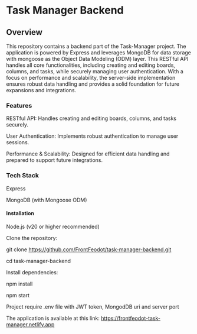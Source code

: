 # Task Manager Backend

## Overview

This repository contains a backend part of the Task-Manager project. The application is powered by Express and leverages MongoDB for data storage with mongoose as the Object Data Modeling (ODM) layer. This RESTful API handles all core functionalities, including creating and editing boards, columns, and tasks, while securely managing user authentication. With a focus on performance and scalability, the server-side implementation ensures robust data handling and provides a solid foundation for future expansions and integrations.

### Features

RESTful API: Handles creating and editing boards, columns, and tasks securely.

User Authentication: Implements robust authentication to manage user sessions.

Performance & Scalability: Designed for efficient data handling and prepared to support future integrations.

### Tech Stack

Express

MongoDB (with Mongoose ODM)

#### Installation

Node.js (v20 or higher recommended)

Clone the repository:

git clone https://github.com/FrontFeodot/task-manager-backend.git

cd task-manager-backend

Install dependencies:

npm install

npm start

Project require .env file with JWT token, MongodDB uri and server port

The application is available at this link: https://frontfeodot-task-manager.netlify.app
